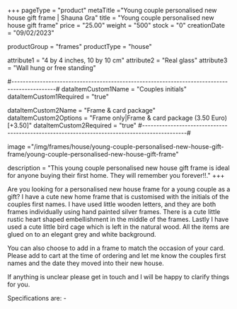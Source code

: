 +++
pageType = "product"
metaTitle ="Young couple personalised new house gift frame | Shauna Gra"
title = "Young couple personalised new house gift frame"
price = "25.00"
weight = "500"
stock = "0"
creationDate = "09/02/2023"

productGroup = "frames"
productType = "house"

attribute1 = "4 by 4 inches, 10 by 10 cm" 
attribute2 = "Real glass"
attribute3 = "Wall hung or free standing"

#---------------------------------------------------------------------------------------------#
dataItemCustom1Name = "Couples initials"
dataItemCustom1Required = "true"

dataItemCustom2Name = "Frame & card package"
dataItemCustom2Options = "Frame only|Frame & card package (3.50 Euro)[+3.50]"
dataItemCustom2Required = "true"
#---------------------------------------------------------------------------------------------#

image ="/img/frames/house/young-couple-personalised-new-house-gift-frame/young-couple-personalised-new-house-gift-frame"

description = "This young couple personalised new house gift frame is ideal for anyone buying their first home. They will remember you forever!!."
+++

Are you looking for a personalised new house frame for a young couple as a gift? I have a cute new home frame that is customised with the initials of the couples first names. I have used little wooden letters, and they are both frames individually using hand painted silver frames. There is a cute little rustic heart shaped embellishment in the middle of the frames. Lastly I have used a cute little bird cage which is left in the natural wood. All the items are glued on to an elegant grey and white background.

You can also choose to add in a frame to match the occasion of your card. Please add to cart at the time of ordering and let me know the couples first names and the date they moved into their new house.

If anything is unclear please get in touch and I will be happy to clarify things for you.

Specifications are: -
